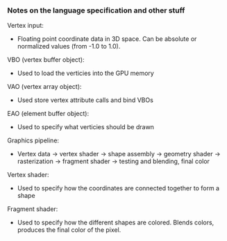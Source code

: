### Notes on the language specification and other stuff

Vertex input:

- Floating point coordinate data in 3D space. Can be absolute or normalized values (from -1.0 to 1.0).

VBO (vertex buffer object):

- Used to load the verticies into the GPU memory

VAO (vertex array object):

- Used store vertex attribute calls and bind VBOs

EAO (element buffer object):

- Used to specify what verticies should be drawn

Graphics pipeline:

- Vertex data -> vertex shader -> shape assembly -> geometry shader -> rasterization -> fragment shader -> testing and blending, final color

Vertex shader:

- Used to specify how the coordinates are connected together to form a shape

Fragment shader:

- Used to specify how the different shapes are colored. Blends colors, produces the final color of the pixel.
